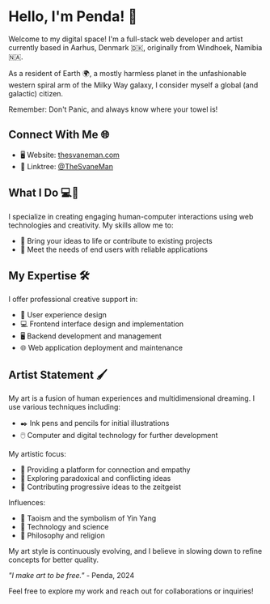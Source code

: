 # Hello, I'm Penda! 👋

Welcome to my digital space! I'm a full-stack web developer and artist currently based in Aarhus, Denmark 🇩🇰, originally from Windhoek, Namibia 🇳🇦.

As a resident of Earth 🌍, a mostly harmless planet in the unfashionable western spiral arm of the Milky Way galaxy, I consider myself a global (and galactic) citizen. 

Remember: Don't Panic, and always know where your towel is!

## Connect With Me 🌐
- 🖥️ Website: [thesvaneman.com](https://thesvaneman.com)
- 🔗 Linktree: [@TheSvaneMan](https://linktr.ee/TheSvaneMan)

## What I Do 💻🎨

I specialize in creating engaging human-computer interactions using web technologies and creativity. My skills allow me to:

- 🚀 Bring your ideas to life or contribute to existing projects
- 👥 Meet the needs of end users with reliable applications

## My Expertise 🛠️

I offer professional creative support in:

- 🎨 User experience design
- 💻 Frontend interface design and implementation
- 🖥️ Backend development and management
- 🌐 Web application deployment and maintenance

## Artist Statement 🖌️

My art is a fusion of human experiences and multidimensional dreaming. I use various techniques including:

- ✒️ Ink pens and pencils for initial illustrations
- 🖱️ Computer and digital technology for further development

My artistic focus:
- 🤝 Providing a platform for connection and empathy
- 🤔 Exploring paradoxical and conflicting ideas
- 🌱 Contributing progressive ideas to the zeitgeist

Influences:
- 🔄 Taoism and the symbolism of Yin Yang
- 🔬 Technology and science
- 🧘 Philosophy and religion

My art style is continuously evolving, and I believe in slowing down to refine concepts for better quality.

*"I make art to be free."* - Penda, 2024

Feel free to explore my work and reach out for collaborations or inquiries!
